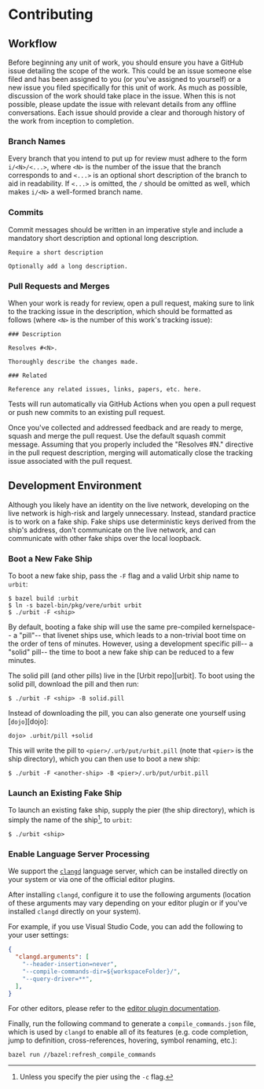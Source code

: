 # Contributing

## Workflow

Before beginning any unit of work, you should ensure you have a GitHub issue
detailing the scope of the work. This could be an issue someone else filed and
has been assigned to you (or you've assigned to yourself) or a new issue you
filed specifically for this unit of work. As much as possible, discussion of the
work should take place in the issue. When this is not possible, please update
the issue with relevant details from any offline conversations. Each issue
should provide a clear and thorough history of the work from inception to
completion.

### Branch Names

Every branch that you intend to put up for review must adhere to the form
`i/<N>/<...>`, where `<N>` is the number of the issue that the branch corresponds
to and `<...>` is an optional short description of the branch to aid in
readability. If `<...>` is omitted, the `/` should be omitted as well, which
makes `i/<N>` a well-formed branch name.

### Commits

Commit messages should be written in an imperative style and include a mandatory
short description and optional long description.

```
Require a short description

Optionally add a long description.
```

### Pull Requests and Merges

When your work is ready for review, open a pull request, making sure to link
to the tracking issue in the description, which should be formatted as follows
(where `<N>` is the number of this work's tracking issue):

```
### Description

Resolves #<N>.

Thoroughly describe the changes made.

### Related

Reference any related issues, links, papers, etc. here.
```

Tests will run automatically via GitHub Actions when you open a pull request or
push new commits to an existing pull request.

Once you've collected and addressed feedback and are ready to merge, squash and
merge the pull request. Use the default squash commit message. Assuming that you
properly included the "Resolves #N." directive in the pull request description,
merging will automatically close the tracking issue associated with the pull
request.


## Development Environment

Although you likely have an identity on the live network, developing on the live
network is high-risk and largely unnecessary. Instead, standard practice is to
work on a fake ship. Fake ships use deterministic keys derived from the ship's
address, don't communicate on the live network, and can communicate with other
fake ships over the local loopback.

### Boot a New Fake Ship

To boot a new fake ship, pass the `-F` flag and a valid Urbit ship name to
`urbit`:

```console
$ bazel build :urbit
$ ln -s bazel-bin/pkg/vere/urbit urbit
$ ./urbit -F <ship>
```

By default, booting a fake ship will use the same pre-compiled kernelspace--
a "pill"-- that livenet ships use, which leads to a non-trivial boot time on the
order of tens of minutes. However, using a development specific pill-- a "solid"
pill-- the time to boot a new fake ship can be reduced to a few minutes.

The solid pill (and other pills) live in the [Urbit repo][urbit]. To boot using
the solid pill, download the pill and then run:

```console
$ ./urbit -F <ship> -B solid.pill
```

Instead of downloading the pill, you can also generate one yourself using
[`dojo`][dojo]:

```console
dojo> .urbit/pill +solid
```

This will write the pill to `<pier>/.urb/put/urbit.pill` (note that `<pier>` is
the ship directory), which you can then use to boot a new ship:

```console
$ ./urbit -F <another-ship> -B <pier>/.urb/put/urbit.pill
```

### Launch an Existing Fake Ship

To launch an existing fake ship, supply the pier (the ship directory), which is
simply the name of the ship[^1], to `urbit`:

```console
$ ./urbit <ship>
```


[^1]: Unless you specify the pier using the `-c` flag.

### Enable Language Server Processing

We support the [`clangd`](https://clangd.llvm.org/installation) 
language server, which can be installed directly on your system or 
via one of the official editor plugins.

After installing `clangd`, configure it to use the following arguments 
(location of these arguments may vary depending on your editor plugin or 
if you've installed `clangd` directly on your system).

For example, if you use Visual Studio Code, you can add the following to your
user settings:

```json
{
  "clangd.arguments": [
    "--header-insertion=never",
    "--compile-commands-dir=${workspaceFolder}/",
    "--query-driver=**",
  ],
}
```

For other editors, please refer to the 
[editor plugin documentation](https://clangd.llvm.org/installation.html#editor-plugins).

Finally, run the following command to generate a `compile_commands.json` file, 
which is used by `clangd` to enable all of its features (e.g. code completion, 
jump to definition, cross-references, hovering, symbol renaming, etc.):

```console
bazel run //bazel:refresh_compile_commands
```